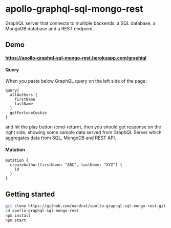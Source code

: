 # apollo-graphql-sql-mongo-rest

GraphQL server that connects to multiple backends: a SQL database, a MongoDB database and a REST endpoint.

## Demo

#### https://apollo-graphql-sql-mongo-rest.herokuapp.com/graphiql

#### Query

When you paste below GraphQL query on the left side of the page:

```
query{
  allAuthors {
    firstName
    lastName
  }
  getFortuneCookie
}
```

and hit the play button (cmd-return), then you should get response on the right side, showing some sample data served from GraphQL Server which aggregates data from SQL, MongoDB and REST API.

#### Mutation

```
mutation {
  createAuthor(firstName: "ABC", lastName: "XYZ") {
    id
  }
}
```

## Getting started

```bash
git clone https://github.com/nandral/apollo-graphql-sql-mongo-rest.git
cd apollo-graphql-sql-mongo-rest
npm install
npm start
```
